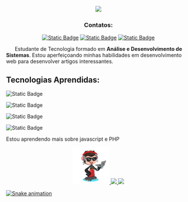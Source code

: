 

<div align="center">

<img width="50%" src="/assets/logo.gif"/>

</div>

<div align="center">

  ### Contatos:
  
[![Static Badge](https://img.shields.io/badge/Legolas2023-black?style=for-the-badge&logo=github)](https://github.com/Legolas-2023)
[![Static Badge](https://img.shields.io/badge/Crystian%20Tasca-blue?style=for-the-badge&logo=linkedin)](linkedin.com/in/crystian-tasca)
[![Static Badge](https://img.shields.io/badge/Gmail-%23EA4335?style=for-the-badge&logo=gmail&logoColor=white)](mailto:crystianmattos20@gmail.com)

</div>

<div>

<p> &nbsp &nbsp &nbsp Estudante de Tecnologia formado em <b>Análise e Desenvolvimento de Sistemas</b>. Estou aperfeiçoando minhas habilidades em desenvolvimento web para desenvolver artigos interessantes. </p>


## Tecnologias Aprendidas:
<div>
  
![Static Badge](https://img.shields.io/badge/HTML5-%23E34F26?style=for-the-badge&logo=html5&labelColor=black)

![Static Badge](https://img.shields.io/badge/CSS3-%231572B6?style=for-the-badge&logo=css3)

![Static Badge](https://img.shields.io/badge/JavaScript-%23F7DF1E?style=for-the-badge&logo=javascript&logoColor=%23F7DF1E&labelColor=black)

![Static Badge](https://img.shields.io/badge/Arduino-%2300009C?style=for-the-badge&logo=arduino&logoColor=%2300ffff)



  
</div>



<p> Estou aprendendo mais sobre javascript e PHP</p>


</div>

<div align="center">
<a href="https://github.com/Legolas-2023">
  
<img width="20%" src="/assets/octocat-1709129042378.png"/>
  
  <img loading="lazy" height="180em" src="https://github-readme-stats.vercel.app/api?username=Legolas-2023&show_icons=true&theme=dracula&include_all_commits=true&count_private=true"/>
  
<img loading="lazy" height="180em" src="https://github-readme-stats.vercel.app/api/top-langs/?username=Legolas-2023&layout=compact&langs_count=7&theme=dracula"/>

</div>

![Snake animation](https://github.com/Legolas-2023/Legolas-2023/blob/output/github-contribution-grid-snake.svg)
